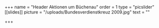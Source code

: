 +++
name = "Header Aktionen um Büchenau"
order = 1
type = "picslider"
[[slides]]
picture = "/uploads/Bundesverdienstkreuz 2009.jpg"
text = ""

+++
